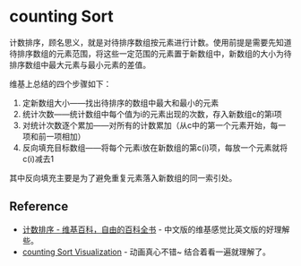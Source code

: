 # counting Sort

计数排序，顾名思义，就是对待排序数组按元素进行计数。使用前提是需要先知道待排序数组的元素范围，将这些一定范围的元素置于新数组中，新数组的大小为待排序数组中最大元素与最小元素的差值。

维基上总结的四个步骤如下：

1. 定新数组大小——找出待排序的数组中最大和最小的元素
2. 统计次数——统计数组中每个值为i的元素出现的次数，存入新数组c的第i项
3. 对统计次数逐个累加——对所有的计数累加（从c中的第一个元素开始，每一项和前一项相加）
4. 反向填充目标数组——将每个元素i放在新数组的第c(i)项，每放一个元素就将c(i)减去1

其中反向填充主要是为了避免重复元素落入新数组的同一索引处。

## Reference

- [计数排序 - 维基百科，自由的百科全书](http://zh.wikipedia.org/wiki/%E8%AE%A1%E6%95%B0%E6%8E%92%E5%BA%8F) - 中文版的维基感觉比英文版的好理解些。
- [counting Sort Visualization](https://www.cs.usfca.edu/~galles/visualization/countingSort.html) - 动画真心不错~ 结合着看一遍就理解了。
